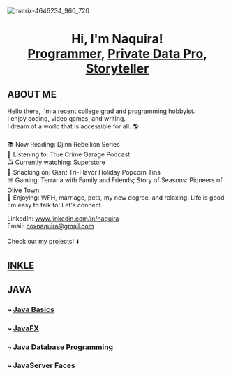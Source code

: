 ![matrix-4646234_960_720](https://user-images.githubusercontent.com/120606330/207928103-37abbd2a-a96a-40e0-b287-45242dc55d24.jpg)
<h1 align="center"> Hi, I'm Naquira! <br/>
 <a href="https://github.com/ncox8591/java-basics">Programmer</a>, <a href="https://www.linkedin.com/in/naquira/">Private Data Pro</a>, <a href="https://github.com/ncox8591/inkle">Storyteller</a></p></h1>

<h2>ABOUT ME</h2>
Hello there, I'm a recent college grad and programming hobbyist.  <br/>
I enjoy coding, video games, and writing.  <br/>
I dream of a world that is accessible for all. 🌎 <br/>
 <br/>
📚 Now Reading: Djinn Rebellion Series <br/>
🎸 Listening to: True Crime Garage Podcast <br/>
📺 Currently watching: Superstore <br/>
🍿 Snacking on: Giant Tri-Flavor Holiday Popcorn Tins <br/>
🪅 Gaming: Terraria with Family and Friends; Story of Seasons: Pioneers of Olive Town<br/>
🏡 Enjoying: WFH, marriage, pets, my new degree, and relaxing. Life is good
 <br/>
I'm easy to talk to! Let's connect. <br/>

LinkedIn: www.linkedin.com/in/naquira <br/>
Email:    coxnaquira@gmail.com <br/>
 <br/>
Check out my projects! ⬇️

<h2><a href="https://github.com/ncox8591/inkle">INKLE</a></h2>

<h2>JAVA</h2>
<h3>⤷ <a href="https://github.com/ncox8591/java-basics">Java Basics</a></h3>
<h3>⤷ <a href="https://github.com/ncox8591/javafx">JavaFX</a></h3>
<h3>⤷ Java Database Programming</h3>
<h3>⤷ JavaServer Faces</h3>


